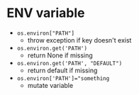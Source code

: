 # ENV variable

- `os.environ["PATH"]`
  - throw exception if key doesn't exist
- `os.environ.get('PATH')`
  - return None if missing
- `os.environ.get('PATH', "DEFAULT")`
  - return default if missing
- `os.environ['PATH']="something`
  - mutate variable
